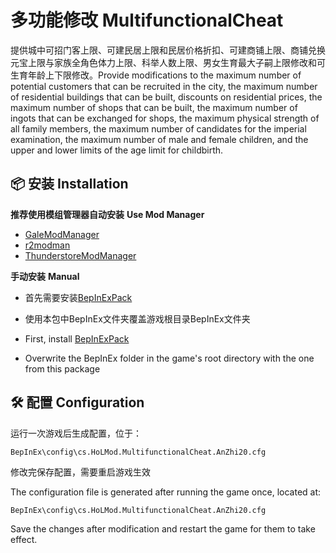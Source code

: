 # 多功能修改 MultifunctionalCheat

提供城中可招门客上限、可建民居上限和民居价格折扣、可建商铺上限、商铺兑换元宝上限与家族全角色体力上限、科举人数上限、男女生育最大子嗣上限修改和可生育年龄上下限修改。Provide modifications to the maximum number of potential customers that can be recruited in the city, the maximum number of residential buildings that can be built, discounts on residential prices, the maximum number of shops that can be built, the maximum number of ingots that can be exchanged for shops, the maximum physical strength of all family members, the maximum number of candidates for the imperial examination, the maximum number of male and female children, and the upper and lower limits of the age limit for childbirth.

## 📦 安装 Installation

**推荐使用模组管理器自动安装** **Use Mod Manager**

- [GaleModManager](https://thunderstore.io/c/dyson-sphere-program/p/Kesomannen/GaleModManager/)
- [r2modman](https://thunderstore.io/c/dyson-sphere-program/p/ebkr/r2modman/)
- [ThunderstoreModManager](https://www.overwolf.com/app/thunderstore-thunderstore_mod_manager)

**手动安装** **Manual**

- 首先需要安装[BepInExPack](https://thunderstore.io/c/house-of-legacy/p/BepInEx/BepInExPack/)
- 使用本包中BepInEx文件夹覆盖游戏根目录BepInEx文件夹


- First, install [BepInExPack](https://thunderstore.io/c/house-of-legacy/p/BepInEx/BepInExPack/)
- Overwrite the BepInEx folder in the game's root directory with the one from this package

## 🛠 配置 Configuration

运行一次游戏后生成配置，位于：

```shell
BepInEx\config\cs.HoLMod.MultifunctionalCheat.AnZhi20.cfg
```

修改完保存配置，需要重启游戏生效



The configuration file is generated after running the game once, located at:

```shell
BepInEx\config\cs.HoLMod.MultifunctionalCheat.AnZhi20.cfg
```

Save the changes after modification and restart the game for them to take effect.
